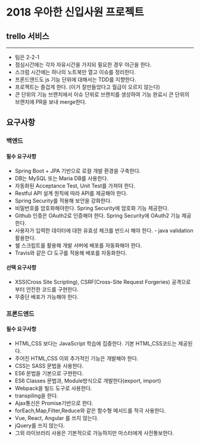 # 2018 우아한 신입사원 프로젝트
## trello 서비스
---
- 팀은 2-2-1
- 점심시간에는 각자 자유시간을 가지되 필요한 경우 야근을 한다.
- 스크럼 시간에는 하나의 노트북만 열고 이슈를 정리한다.
- 프론드엔드도 js 기능 단위에 대해서는 TDD를 지향한다.
- 프로젝트는 즐겁게 한다. (이거 잘만들었다고 월급이 오르지 않는다)
- 큰 단위의 기능 브랜치에서 이슈 단위로 브랜치를 생성하여 기능 완료시 큰 단위의 브랜치에 PR을 보내 merge한다.

## 요구사항
### 백엔드
#### 필수 요구사항
- Spring Boot + JPA 기반으로 로컬 개발 환경을 구축한다.
- DB는 MySQL 또는 Maria DB를 사용한다.
- 자동화된 Acceptance Test, Unit Test를 가져야 한다.
- Restful API 설계 원칙에 따라 API를 제공해야 한다.
- Spring Security를 적용해 보안을 강화한다.
- 비밀번호를 암호화해야한다. Spring Security에 암호화 기능 제공한다.
- Github 인증은 OAuth2로 인증해야 한다. Spring Security에 OAuth2 기능 제공한다.
- 사용자가 입력한 데이터에 대한 유효성 체크를 반드시 해야 한다. - java validation 활용한다.
- 쉘 스크립트를 활용해 개발 서버에 배포를 자동화해야 한다.
- Travis와 같은 CI 도구를 적용해 배포를 자동화한다.
#### 선택 요구사항
- XSS(Cross Site Scripting), CSRF(Cross-Site Request Forgeries) 공격으로부터 안전한 코드를 구현한다.
- 무중단 배포가 가능해야 한다.

### 프론드엔드
#### 필수 요구사항
- HTML,CSS 보다는 JavaScript 학습에 집중한다. 기본 HTML,CSS코드는 제공된다.
- 주어진 HTML,CSS 이외 추가적인 기능은 개발해야 한다.
- CSS는 SASS 문법을 사용한다.
- ES6 문법을 기본으로 구현한다.
- ES6 Classes 문법과, Module방식으로 개발한다(export, import)
- Webpack을 빌드 도구로 사용한다.
- transpiling을 한다.
- Ajax통신은 Promise기반으로 한다.
- forEach,Map,Filter,Reduce와 같은 함수형 메서드를 적극 사용한다.
- Vue, React, Angular 를 쓰지 않는다.
- jQuery를 쓰지 않는다.
- 그외 라이브러리 사용은 기본적으로 가능하지만 마스터에게 사전통보한다.
